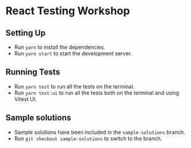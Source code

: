 # React Testing Workshop

## Setting Up

- Run `yarn` to install the dependencies.
- Run `yarn start` to start the development server.

## Running Tests

- Run `yarn test` to run all the tests on the terminal.
- Run `yarn test:ui` to run all the tests both on the terminal and using Vitest UI.

## Sample solutions

- Sample solutions have been included in the `sample-solutions` branch.
- Run `git checkout sample-solutions` to switch to the branch.
